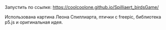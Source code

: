 Запустить по ссылке:
https://coolcoolone.github.io/Spilliaert_birdsGame/

Использована картина Леона Спиллиарта, птички с freepic, библиотека p5.js и оригинальная идея.

